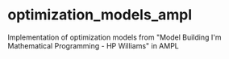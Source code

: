 # optimization_models_ampl
Implementation of optimization models from "Model Building I'm Mathematical Programming - HP Williams" in AMPL
